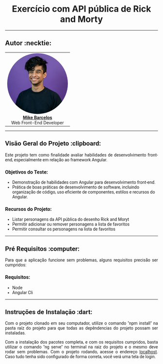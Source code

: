 <html>
<body>
  
 <h1 align="center"> Exercício com API pública de Rick and Morty</h1>
  
  ---
  
  <h2> Autor :necktie: </h2>
  <table align="center">
   <tr>
    <td align="center"><a href="https://www.linkedin.com/in/mike-barcelos-b4648016a/"><img style="border-radius: 50%;" src="https://github.com/GabrielSG20/API4Sem2021/blob/documentation/images/MikeBarcelos.jfif" width="200px;" alt=""/><br/><b>Mike Barcelos</b></a>
      <br/>
      Web Front-End Developer
     </td>
   </tr>
  </table>

 ---
  
  <h2 style="font-family:roboto;"> Visão Geral do Projeto :clipboard:</h2>
  
  <p align="justify" style="font-family:roboto;">Este projeto tem como finalidade avaliar habilidades de desenvolvimento front-end, especialmente em relação ao framework Angular.</p>
  <h3 style="font-family:roboto;"> Objetivos do Teste:</h3>
  <ul>
    <li style="font-family:roboto;">Demonstração de habilidades com Angular para desenvolvimento front-end.</li>
    <li style="font-family:roboto;">Prática de boas práticas de desenvolvimento de software, incluindo organização de código, uso eficiente de componentes, estilos e recursos do Angular.</li>
  </ul>
    <h3 style="font-family:roboto;"> Recursos do Projeto:</h3>
  <ul>
    <li style="font-family:roboto;">Listar personagens da API pública do desenho Rick and Moryt</li>
    <li style="font-family:roboto;">Permitir adicionar ou remover personagens a lista de favoritos</li>
    <li style="font-family:roboto;">Permitir consultar os personagens na lista de favoritos</li>
  </ul>
  
  ---
  
  <h2 style="font-family:roboto;"> Pré Requisitos :computer:</h2>

  <p align="justify" style="font-family:roboto;"> Para que a aplicação funcione sem problemas, alguns requisitos precisão ser cumpridos:</p>
  
  <h3 style="font-family:roboto;"> Requisitos:</h3>
  <ul>
    <li style="font-family:roboto;">Node</li>
    <li style="font-family:roboto;">Angular Cli</li>
  </ul>
  
  ---
  
  <h2 style="font-family:roboto;"> Instruções de Instalação :dart:</h2>
     <p align="justify" style="font-family:roboto;">Com o projeto clonado em seu computador, utilize o comando "npm install" na pasta raíz do projeto para que todas as depêndencias do projeto possam ser instaladas.</p>
  <p align="justify" style="font-family:roboto;">Com a instalação dos pacotes completa, e com os requisitos cumpridos, basta utilizar o comando "ng serve" no terminal na raiz do projeto e o mesmo deve rodar sem problemas. Com o projeto rodando, acesse o endereço <a href="http://localhost:4200/">localhost</a>. Caso tudo tenha sido configurado de forma correta, você verá uma tela de login.
</body>
</html>
